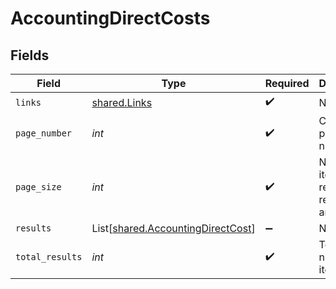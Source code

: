# AccountingDirectCosts


## Fields

| Field                                                                            | Type                                                                             | Required                                                                         | Description                                                                      |
| -------------------------------------------------------------------------------- | -------------------------------------------------------------------------------- | -------------------------------------------------------------------------------- | -------------------------------------------------------------------------------- |
| `links`                                                                          | [shared.Links](../../models/shared/links.md)                                     | :heavy_check_mark:                                                               | N/A                                                                              |
| `page_number`                                                                    | *int*                                                                            | :heavy_check_mark:                                                               | Current page number.                                                             |
| `page_size`                                                                      | *int*                                                                            | :heavy_check_mark:                                                               | Number of items to return in results array.                                      |
| `results`                                                                        | List[[shared.AccountingDirectCost](../../models/shared/accountingdirectcost.md)] | :heavy_minus_sign:                                                               | N/A                                                                              |
| `total_results`                                                                  | *int*                                                                            | :heavy_check_mark:                                                               | Total number of items.                                                           |